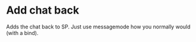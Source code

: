 # Add chat back

Adds the chat back to SP. Just use messagemode how you normally would (with a bind).